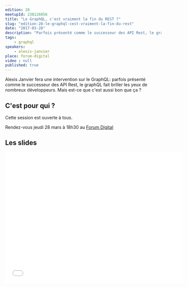 ```yaml
---
edition: 28
meetupId: 238126056
title: "Le GraphQL, c'est vraiment la fin du REST ?"
slug: "edition-28-le-graphql-cest-vraiment-la-fin-du-rest"
date: "2017-03-28"
description: "Parfois présenté comme le successeur des API Rest, le graphQL fait briller les yeux de nombreux développeurs."
tags:
    - graphql
speakers:
    - alexis-janvier
place: forum-digital
video : null
published: true
---
```


Alexis Janvier fera une intervention sur le GraphQL: parfois présenté comme le successeur des API
Rest, le graphQL fait briller les yeux de nombreux développeurs. Mais est-ce que c'est aussi bon que
ça ?

## C'est pour qui ?

Cette session est ouverte à tous.

Rendez-vous jeudi 28 mars à 18h30 au
[Forum Digital](http://forum-digital.fr/fr/acces-et-localisation-du-forum-digital-de-caen-colombelles.-gc16.html)

## Les slides

<iframe src="//slides.com/alexisjanvier-1/graphql-4/embed" width="576" height="420" scrolling="no" frameborder="0" webkitallowfullscreen mozallowfullscreen allowfullscreen></iframe>
